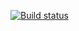 [![Build status](https://ci.appveyor.com/api/projects/status/o4bbp173nx5lp3kg/branch/master?svg=true)](https://ci.appveyor.com/project/KateYachmeneva/unit-test-clearfunctions/branch/master)